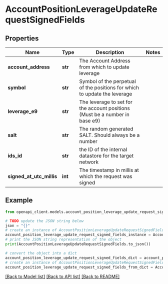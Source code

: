 # AccountPositionLeverageUpdateRequestSignedFields


## Properties

Name | Type | Description | Notes
------------ | ------------- | ------------- | -------------
**account_address** | **str** | The Account Address from which to update leverage | 
**symbol** | **str** | Symbol of the perpetual of the positions for which to update the leverage | 
**leverage_e9** | **str** | The leverage to set for the account positions (Must be a number in base e9) | 
**salt** | **str** | The random generated SALT. Should always be a number | 
**ids_id** | **str** | the ID of the internal datastore for the target network | 
**signed_at_utc_millis** | **int** | The timestamp in millis at which the request was signed | 

## Example

```python
from openapi_client.models.account_position_leverage_update_request_signed_fields import AccountPositionLeverageUpdateRequestSignedFields

# TODO update the JSON string below
json = "{}"
# create an instance of AccountPositionLeverageUpdateRequestSignedFields from a JSON string
account_position_leverage_update_request_signed_fields_instance = AccountPositionLeverageUpdateRequestSignedFields.from_json(json)
# print the JSON string representation of the object
print(AccountPositionLeverageUpdateRequestSignedFields.to_json())

# convert the object into a dict
account_position_leverage_update_request_signed_fields_dict = account_position_leverage_update_request_signed_fields_instance.to_dict()
# create an instance of AccountPositionLeverageUpdateRequestSignedFields from a dict
account_position_leverage_update_request_signed_fields_from_dict = AccountPositionLeverageUpdateRequestSignedFields.from_dict(account_position_leverage_update_request_signed_fields_dict)
```
[[Back to Model list]](../README.md#documentation-for-models) [[Back to API list]](../README.md#documentation-for-api-endpoints) [[Back to README]](../README.md)


